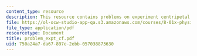 ```yaml
---
content_type: resource
description: This resource contains problems on experiment centripetal force.
file: https://ol-ocw-studio-app-qa.s3.amazonaws.com/courses/8-01x-physics-i-classical-mechanics-with-an-experimental-focus-fall-2002/750a24a7da67897e2ebb057038873630_problem_expt_cf.pdf
file_type: application/pdf
resourcetype: Document
title: problem_expt_cf.pdf
uid: 750a24a7-da67-897e-2ebb-057038873630
---
```

